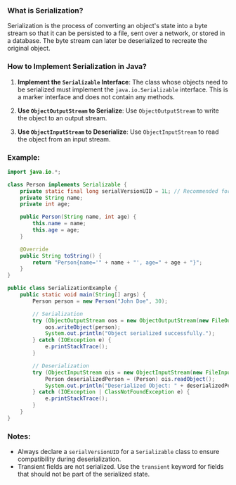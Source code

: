 ### What is Serialization?

Serialization is the process of converting an object's state into a byte stream so that it can be persisted to a file, sent over a network, or stored in a database. The byte stream can later be deserialized to recreate the original object.

### How to Implement Serialization in Java?

1. **Implement the `Serializable` Interface**: The class whose objects need to be serialized must implement the `java.io.Serializable` interface. This is a marker interface and does not contain any methods.

2. **Use `ObjectOutputStream` to Serialize**: Use `ObjectOutputStream` to write the object to an output stream.

3. **Use `ObjectInputStream` to Deserialize**: Use `ObjectInputStream` to read the object from an input stream.

### Example:

```java
import java.io.*;

class Person implements Serializable {
    private static final long serialVersionUID = 1L; // Recommended for version control
    private String name;
    private int age;

    public Person(String name, int age) {
        this.name = name;
        this.age = age;
    }

    @Override
    public String toString() {
        return "Person{name='" + name + "', age=" + age + "}";
    }
}

public class SerializationExample {
    public static void main(String[] args) {
        Person person = new Person("John Doe", 30);

        // Serialization
        try (ObjectOutputStream oos = new ObjectOutputStream(new FileOutputStream("person.ser"))) {
            oos.writeObject(person);
            System.out.println("Object serialized successfully.");
        } catch (IOException e) {
            e.printStackTrace();
        }

        // Deserialization
        try (ObjectInputStream ois = new ObjectInputStream(new FileInputStream("person.ser"))) {
            Person deserializedPerson = (Person) ois.readObject();
            System.out.println("Deserialized Object: " + deserializedPerson);
        } catch (IOException | ClassNotFoundException e) {
            e.printStackTrace();
        }
    }
}
```

### Notes:
- Always declare a `serialVersionUID` for a `Serializable` class to ensure compatibility during deserialization.
- Transient fields are not serialized. Use the `transient` keyword for fields that should not be part of the serialized state.
